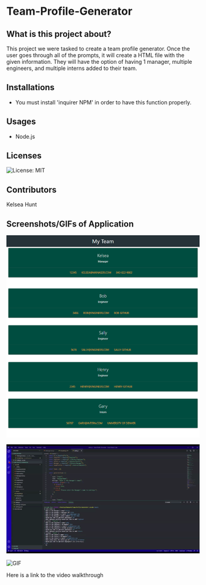 # Team-Profile-Generator

## What is this project about?

This project we were tasked to create a team profile generator.  Once the user goes through all of the prompts, it will create a HTML file with the given information.  They will have the option of having 1 manager, multiple engineers, and multiple interns added to their team.

## Installations

* You must install 'inquirer NPM' in order to have this function properly.

## Usages

* Node.js

## Licenses

![License: MIT](https://img.shields.io/badge/License-MIT-blue.svg)

## Contributors

Kelsea Hunt

## Screenshots/GIFs of Application

![Screenshot](images/Team.png)


![GIF](images/stillshot.gif)


![GIF](images/working.gif)

Here is a link to the video walkthrough 